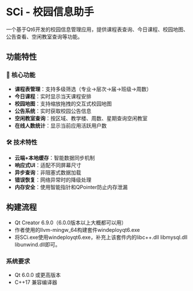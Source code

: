 # SCi - 校园信息助手

一个基于Qt6开发的校园信息管理应用，提供课程表查询、今日课程、校园地图、公告查看、空闲教室查询等功能。

## 功能特性

### 🎯 核心功能
- **课程表管理**：支持多级筛选（专业→层次→届→班级→周数）
- **今日课程**：实时显示当天课程安排
- **校园地图**：支持缩放拖拽的交互式校园地图
- **公告系统**：实时获取校园公告信息
- **空闲教室查询**：按区域、教学楼、周数、星期查询空闲教室
- **在线人数统计**：显示当前应用活跃用户数

### 🛠 技术特性
- **云端+本地缓存**：智能数据同步机制
- **响应式UI**：适配不同屏幕尺寸
- **异步查询**：非阻塞式数据加载
- **错误恢复**：网络异常时的降级处理
- **内存安全**：使用智能指针和QPointer防止内存泄漏

## 构建流程
- Qt Creator 6.9.0（6.0.0版本以上大概都可以用）
- 作者使用的llvm-mingw_64构建套件windeployqt6.exe
- 将SCi.exe使用windeployqt6.exe，补充上该套件内的libc++.dll libmysql.dll libunwind.dll即可。
### 系统要求
- Qt 6.0.0 或更高版本
- C++17 兼容编译器
